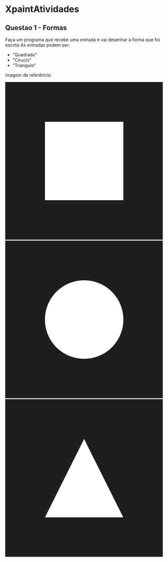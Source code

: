 # XpaintAtividades

## Questao 1 - Formas
Faça um programa que recebe uma entrada e vai desenhar a forma que foi escrita
As entradas podem ser: 
- "Quadrado"
- "Ciruclo"
- "Triangulo"

<p>imagem de referência:</p>

![Referencia_Atividade1](https://github.com/sheiely/XpaintAtividades/blob/main/Formas/exemplos/quadrado.png)
![Referencia_Atividade1](https://github.com/sheiely/XpaintAtividades/blob/main/Formas/exemplos/Circulo.png)
![Referencia_Atividade1](https://github.com/sheiely/XpaintAtividades/blob/main/Formas/exemplos/triangulo.png)

